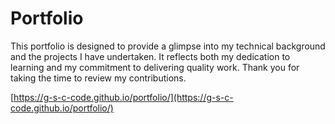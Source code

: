 # Portfolio

This portfolio is designed to provide a glimpse into my technical background and the projects I have undertaken. It reflects both my dedication to learning and my commitment to delivering quality work. Thank you for taking the time to review my contributions.

[https://g-s-c-code.github.io/portfolio/](https://g-s-c-code.github.io/portfolio/)
